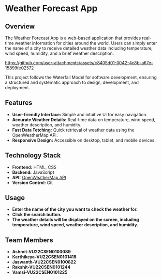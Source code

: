 # Weather Forecast App

## Overview
The Weather Forecast App is a web-based application that provides real-time weather information for cities around the world. Users can simply enter the name of a city to receive detailed weather data including temperature, wind speed, humidity, and a brief weather description.


https://github.com/user-attachments/assets/c8405d01-0042-4c8b-a67e-15899fe02572


This project follows the Waterfall Model for software development, ensuring a structured and systematic approach to design, development, and deployment.

## Features
- **User-friendly Interface:** Simple and intuitive UI for easy navigation.
- **Accurate Weather Details:** Real-time data on temperature, wind speed, weather description, and humidity.
- **Fast Data Fetching:** Quick retrieval of weather data using the OpenWeatherMap API.
- **Responsive Design:** Accessible on desktop, tablet, and mobile devices.

## Technology Stack
- **Frontend:** HTML, CSS
- **Backend:** JavaScript
- **API:** [OpenWeatherMap API](https://openweathermap.org/api)
- **Version Control:** Git


## Usage
- **Enter the name of the city you want to check the weather for.**
- **Click the search button.**
- **The weather details will be displayed on the screen, including temperature, wind speed, weather description, and humidity.**
## Team Members
- **Ashmit-VU22CSEN0100089**
- **Karthikeya-VU22CSEN0101418**
- **Jaswanth-VU22CSEN0100822**
- **Rakshit-VU22CSEN0101244**
- **Vamsi-VU22CSEN0101225**

